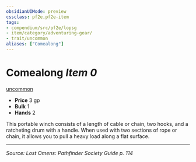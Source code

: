 ```yaml
---
obsidianUIMode: preview
cssclass: pf2e,pf2e-item
tags:
- compendium/src/pf2e/lopsg
- item/category/adventuring-gear/
- trait/uncommon
aliases: ["Comealong"]
---
```

# Comealong *Item 0*  
[uncommon](uncommon.md "Uncommon Rarity Trait")  

- **Price** 3 gp
- **Bulk** 1
- **Hands** 2

This portable winch consists of a length of cable or chain, two hooks, and a ratcheting drum with a handle. When used with two sections of rope or chain, it allows you to pull a heavy load along a flat surface.


---
*Source: Lost Omens: Pathfinder Society Guide p. 114*